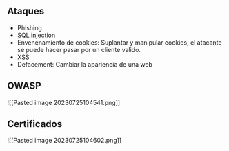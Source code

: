 ## Ataques
- Phishing
- SQL injection
- Envenenamiento de cookies: Suplantar y manipular cookies, el atacante se puede hacer pasar por un cliente valido.
- XSS
- Defacement: Cambiar la apariencia de una web
## OWASP
![[Pasted image 20230725104541.png]]
## Certificados
![[Pasted image 20230725104602.png]]
